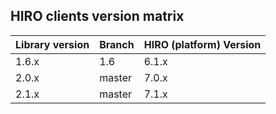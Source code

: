 ## HIRO clients version matrix

| Library version | Branch | HIRO (platform) Version | 
| --------------- | ------ | ----------------------- |
| 1.6.x | 1.6 | 6.1.x |
| 2.0.x | master | 7.0.x |
| 2.1.x | master | 7.1.x |
